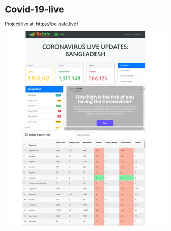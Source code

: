 # Covid-19-live
Project live at: https://be-safe.live/

![](img/Screenshot%20(11).png)
![](img/Screenshot%20(13).png)
